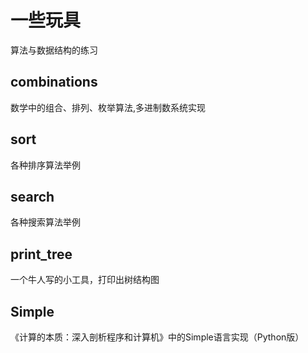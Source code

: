 一些玩具
=====

算法与数据结构的练习


combinations
------------
数学中的组合、排列、枚举算法,多进制数系统实现


sort
------------
各种排序算法举例


search
-------------
各种搜索算法举例


print_tree
-------------
一个牛人写的小工具，打印出树结构图


Simple
-------------
《计算的本质：深入剖析程序和计算机》中的Simple语言实现（Python版）
